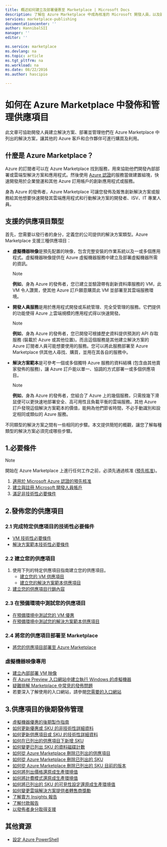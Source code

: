 ```yaml
---
title: 概述如何建立及部署優惠至 Marketplace | Microsoft Docs
description: 了解在 Azure Marketplace 中成為核准的 Microsoft 開發人員，以及建立及部署虛擬機器映像、範本、資料服務或開發人員服務所需的步驟
services: marketplace-publishing
documentationcenter: ''
author: HannibalSII
manager: ''
editor: ''

ms.service: marketplace
ms.devlang: na
ms.topic: article
ms.tgt_pltfrm: na
ms.workload: na
ms.date: 08/22/2016
ms.author: hascipio

---
```

# 如何在 Azure Marketplace 中發佈和管理供應項目
此文章可協助開發人員建立解決方案、部署並管理他們在 Azure Marketplace 中列出的解決方案，讓其他的 Azure 客戶和合作夥伴可進行購買及利用。

## 什麼是 Azure Marketplace？
Azure 的訂閱者可以在 Azure Marketplace 找到服務，用來協助他們開發內部部署或雲端型解決方案和應用程式。然後使用 [Azure 認證](http://azure.com/certified)的服務當做建置組塊，快速開發用於企業營運和其他 Azure 訂用帳戶的創新應用程式或服務。

身為 Azure 的發佈者，Azure Marketplace 可讓您發佈及販售創新解決方案或服務給其他想要快速開發其雲端應用程式和行動解決方案的開發者、ISV、IT 專業人員。

## 支援的供應項目類型
首先，您需要以發行者的身分，定義您的公司提供的解決方案類型。Azure Marketplace 支援三種供應項目：

* **虛擬機器映像**是預先配置的映像，包含完整安裝的作業系統以及一或多個應用程式。虛擬機器映像提供在 Azure 虛擬機器服務中建立及部署虛擬機器所需的資訊。
  
  > [!NOTE]
  > **例如**，身為 Azure 的發佈者，您已建立並驗證帶有創新資料庫服務的 VM，此 VM 令人讚賞，使其他 Azure 訂戶願意購買此 VM 並部署至其雲端服務環境。
  > 
  > 
* **開發人員服務**是用於應用程式開發或系統管理、完全受管理的服務。它們提供的功能使得 Azure 上雲端規模的應用程式得以快速開發。
  
  > [!NOTE]
  > **例如**，身為 Azure 的發佈者，您已開發可根據歷史資料提供預測的 API 存取服務 (裝載於 Azure 或其他位置)。而且這個服務是其他建立解決方案的 Azure 訂閱者人員可能想要使用的服務。您可以將此服務部署至 Azure Marketplace 供其他人尋找、購買，並用在其各自的服務中。
  > 
  > 
* **解決方案範本**是可參考一個或多個獨特 Azure 服務的資料結構 (包含由其他賣家發佈的服務)，讓 Azure 訂戶能以單一、協調的方式部署一或多個供應項目。
  
  > [!NOTE]
  > **例如**，身為 Azure 的發佈者，您組合了 Azure 上的幾個服務，只需按幾下滑鼠便可以更快速地部署安全、高可用性且負載平衡的雲端服務。其他 Azure 訂戶發現這個解決方案範本的價值，能夠為他們節省時間，不必手動識別和設定相同或類似的 Azure 服務。
  > 
  > 

不同類型的解決方案之間有一些相同的步驟。本文提供簡短的概觀，讓您了解每種類型的解決方案必須完成哪些步驟。

## 1\.必要條件
> [!NOTE]
> 開始在 Azure Marketplace 上進行任何工作之前，必須先通過核准 ([預先核准](http://azure.com/certified))。
> 
> 

1. [適用於 Microsoft Azure 認證的預先核准](marketplace-publishing-azure-certification.md)
2. [建立與註冊 Microsoft 開發人員帳戶](marketplace-publishing-accounts-creation-registration.md)
3. [滿足非技術性必要條件](marketplace-publishing-pre-requisites.md)

## 2\.發佈您的供應項目
### 2\.1 完成特定供應項目的技術性必要條件
* [VM 技術性必要條件](marketplace-publishing-vm-image-creation-prerequisites.md)
* [解決方案範本技術性必要條件](marketplace-publishing-solution-template-creation-prerequisites.md)

### 2\.2 建立您的供應項目
1. 使用下列的特定供應項目指南建立您的供應項目。
   * [建立您的 VM 供應項目](marketplace-publishing-vm-image-creation.md)
   * [建立您的解決方案範本供應項目](marketplace-publishing-solution-template-creation.md)
2. [建立您的供應項目行銷內容](marketplace-publishing-push-to-staging.md)

### 2\.3 在預備環境中測試您的供應項目
* [在預備環境中測試您的 VM 優惠](marketplace-publishing-vm-image-test-in-staging.md)
* [在預備環境中測試您的解決方案範本供應項目](marketplace-publishing-solution-template-test-in-staging.md)

### 2\.4 將您的供應項目部署至 Marketplace
* [將您的供應項目部署至 Azure Marketplace](marketplace-publishing-push-to-production.md)

### 虛擬機器映像專用
* [建立內部部署 VM 映像](marketplace-publishing-vm-image-creation-on-premise.md)
* [在 Azure Preview 入口網站中建立執行 Windows 的虛擬機器](../virtual-machines/virtual-machines-windows-hero-tutorial.md)
* [疑難排解 Marketplace 中常見的發佈問題](marketplace-publishing-support-common-issues.md)
* 若要深入了解使用的入口網站，請參閱[您需要的入口網站](marketplace-publishing-portals.md)

## 3\.供應項目的後期發佈管理
* [虛擬機器優惠的後期製作指南](marketplace-publishing-vm-image-post-publishing.md)
* [如何更新優惠或 SKU 的非技術性詳細資料](marketplace-publishing-vm-image-post-publishing.md#2-how-to-update-the-non-technical-details-of-an-offer-or-a-sku)
* [如何更新供應項目或 SKU 的技術性詳細資料](marketplace-publishing-vm-image-post-publishing.md#1-how-to-update-the-technical-details-of-a-sku)
* [如何在已列出的供應項目下新增 SKU](marketplace-publishing-vm-image-post-publishing.md#3-how-to-add-a-new-sku-under-a-listed-offer)
* [如何變更已列出 SKU 的資料磁碟計數](marketplace-publishing-vm-image-post-publishing.md#4-how-to-change-the-data-disk-count-for-a-listed-sku)
* [如何從 Azure Marketplace 刪除已列出的供應項目](marketplace-publishing-vm-image-post-publishing.md#5-how-to-delete-a-listed-offer-from-the-azure-marketplace)
* [如何從 Azure Marketplace 刪除已列出的 SKU](marketplace-publishing-vm-image-post-publishing.md#6-how-to-delete-a-listed-sku-from-the-azure-marketplace)
* [如何從 Azure Marketplace 刪除已列出的 SKU 目前的版本](marketplace-publishing-vm-image-post-publishing.md#7-how-to-delete-the-current-version-of-a-listed-sku-from-the-azure-marketplace)
* [如何將列出價格還原成生產環境值](marketplace-publishing-vm-image-post-publishing.md#8-how-to-revert-listing-price-to-production-values)
* [如何將計費模式還原成生產環境值](marketplace-publishing-vm-image-post-publishing.md#9-how-to-revert-billing-model-to-production-values)
* [如何將已列出的 SKU 的可見性設定還原成生產環境值](marketplace-publishing-vm-image-post-publishing.md#10-how-to-revert-visibility-setting-of-a-listed-sku-to-the-production-value)
* [如何變更雲端解決方案提供者轉售商獎勵](marketplace-publishing-csp-incentive.md)
* [了解賣方 Insights 報告](marketplace-publishing-report-seller-insights.md)
* [了解付款報告](marketplace-publishing-report-payout.md)
* [以發佈者身分取得支援](marketplace-publishing-get-publisher-support.md)

## 其他資源
* [設定 Azure PowerShell](marketplace-publishing-powershell-setup.md)

<!---HONumber=AcomDC_0824_2016-->